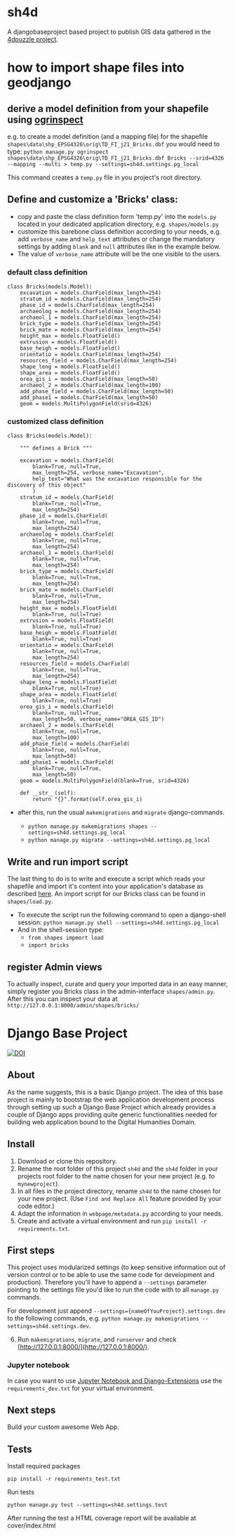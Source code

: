 # sh4d

A djangobaseproject based project to publish GIS data gathered in the [4dpuzzle project](https://4dpuzzle.orea.oeaw.ac.at/).


# how to import shape files into geodjango

## derive a model definition from your shapefile using [ogrinspect](https://docs.djangoproject.com/en/2.0/ref/contrib/gis/tutorial/#try-ogrinspect)

e.g. to create a model definition (and a mapping file) for the shapefile `shapes\data\shp_EPSG4326\orig\TD_FI_j21_Bricks.dbf` you would need to type:
`python manage.py ogrinspect shapes\data\shp_EPSG4326\orig\TD_FI_j21_Bricks.dbf Bricks --srid=4326 --mapping --multi > temp.py --settings=sh4d.settings.pg_local`

This command creates a `temp.py` file in you project's root directory.

## Define and customize a 'Bricks' class:
* copy and paste the class definition form 'temp.py' into the `models.py` located in your dedicated application directory, e.g. `shapes/models.py`
* customize this barebone class definition according to your needs, e.g. add `verbose_name` and `help_text` attributes or change the mandatory settings by adding `blank` and `null` attributes like in the example below.
* The value of `verbose_name` attribute will be the one visible to the users.

### default class definition

```
class Bricks(models.Model):
    excavation = models.CharField(max_length=254)
    stratum_id = models.CharField(max_length=254)
    phase_id = models.CharField(max_length=254)
    archaeolog = models.CharField(max_length=254)
    archaeol_1 = models.CharField(max_length=254)
    brick_type = models.CharField(max_length=254)
    brick_mate = models.CharField(max_length=254)
    height_max = models.FloatField()
    extrusion = models.FloatField()
    base_heigh = models.FloatField()
    orientatio = models.CharField(max_length=254)
    resources_field = models.CharField(max_length=254)
    shape_leng = models.FloatField()
    shape_area = models.FloatField()
    orea_gis_i = models.CharField(max_length=50)
    archaeol_2 = models.CharField(max_length=100)
    add_phase_field = models.CharField(max_length=50)
    add_phase1 = models.CharField(max_length=50)
    geom = models.MultiPolygonField(srid=4326)
```

### customized class definition

```
class Bricks(models.Model):

    """ defines a Brick """

    excavation = models.CharField(
        blank=True, null=True,
        max_length=254, verbose_name="Excavation",
        help_text="What was the excavation responsible for the discovery of this object"
        )
    stratum_id = models.CharField(
        blank=True, null=True,
        max_length=254)
    phase_id = models.CharField(
        blank=True, null=True,
        max_length=254)
    archaeolog = models.CharField(
        blank=True, null=True,
        max_length=254)
    archaeol_1 = models.CharField(
        blank=True, null=True,
        max_length=254)
    brick_type = models.CharField(
        blank=True, null=True,
        max_length=254)
    brick_mate = models.CharField(
        blank=True, null=True,
        max_length=254)
    height_max = models.FloatField(
        blank=True, null=True)
    extrusion = models.FloatField(
        blank=True, null=True)
    base_heigh = models.FloatField(
        blank=True, null=True)
    orientatio = models.CharField(
        blank=True, null=True,
        max_length=254)
    resources_field = models.CharField(
        blank=True, null=True,
        max_length=254)
    shape_leng = models.FloatField(
        blank=True, null=True)
    shape_area = models.FloatField(
        blank=True, null=True)
    orea_gis_i = models.CharField(
        blank=True, null=True,
        max_length=50, verbose_name="OREA_GIS_ID")
    archaeol_2 = models.CharField(
        blank=True, null=True,
        max_length=100)
    add_phase_field = models.CharField(
        blank=True, null=True,
        max_length=50)
    add_phase1 = models.CharField(
        blank=True, null=True,
        max_length=50)
    geom = models.MultiPolygonField(blank=True, srid=4326)

    def __str__(self):
        return "{}".format(self.orea_gis_i)
```

* after this, run the usual `makemigrations` and `migrate` django-commands.

  * `python manage.py makemigrations shapes --settings=sh4d.settings.pg_local`
  * `python manage.py migrate --settings=sh4d.settings.pg_local`

## Write and run import script

The last thing to do is to write and execute a script which reads your shapefile and import it's content into your application's database as described [here](https://docs.djangoproject.com/en/2.0/ref/contrib/gis/tutorial/#layermapping). An import script for our Bricks class can be found in `shapes/load.py`.
* To execute the script run the following command to open a django-shell session: `python manage.py shell --settings=sh4d.settings.pg_local`
* And in the shell-session type:
  * `from shapes impmort load`
  * `import bricks`

## register Admin views

To actually inspect, curate and query your imported data in an easy manner, simply register you Bricks class in the admin-interface `shapes/admin.py`.
After this you can inspect your data at `http://127.0.0.1:8000/admin/shapes/bricks/`


# Django Base Project

[![DOI](https://zenodo.org/badge/95352230.svg)](https://zenodo.org/badge/latestdoi/95352230)

## About

As the name suggests, this is a basic Django project. The idea of this base project is mainly to bootstrap the web application development process through setting up such a Django Base Project which already provides a couple of Django apps providing quite generic functionalities needed for building web application bound to the Digital Humanities Domain.

## Install

1. Download or clone this repository.
2. Rename the root folder of this project `sh4d` and the `sh4d` folder in your projects root folder to the name chosen for your new project (e.g. to `mynewproject`).
3. In all files in the project directory, rename `sh4d` to the name chosen for your new project. (Use `Find and Replace All` feature provided by your code editor.)
4. Adapt the information in `webpage/metadata.py` according to your needs.
5. Create and activate a virtual environment and run `pip install -r requirements.txt`.

## First steps

This project uses modularized settings (to keep sensitive information out of version control or to be able to use the same code for development and production). Therefore you'll have to append a `--settings` parameter pointing to the settings file you'd like to run the code with to all `manage.py` commands.

For development just append `--settings={nameOfYouProject}.settings.dev` to the following commands, e.g. `python manage.py makemigrations --settings=sh4d.settings.dev`.

6. Run `makemigrations`, `migrate`, and `runserver` and check [http://127.0.0.1:8000/](http://127.0.0.1:8000/).

### Jupyter notebook

In case you want to use [Jupyter Notebook and Django-Extensions](https://andrewbrookins.com/python/using-ipython-notebook-with-django/) use the `requirements_dev.txt` for your virtual environment.

## Next steps

Build your custom awesome Web App.

## Tests

Install required packages

    pip install -r requirements_test.txt

Run tests

    python manage.py test --settings=sh4d.settings.test

After running the test a HTML coverage report will be available at cover/index.html
